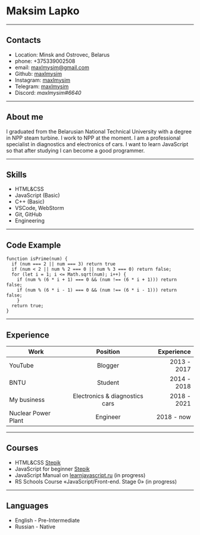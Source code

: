 # Maksim Lapko

---

## Contacts
* Location: Minsk and Ostrovec, Belarus
* phone: +375339002508
* email: maxlmysim@gmail.com
* Github: [maxlmysim](https://github.com/maxlmysim)
* Instagram: [maxlmysim](https://www.instagram.com/maxlmysim/)
* Telegram: [maxlmysim](https://t.me/maxlmysim)
* Discord: *maxlmysim#6640*

---

## About me
I graduated from the Belarusian National Technical University with a degree in NPP steam turbine. I work to NPP at the moment. I am a professional specialist in diagnostics and electronics of cars. I want to learn JavaScript so that after studying I can become a good programmer.

---

## Skills
* HTML&CSS
* JavaScript (Basic)
* C++ (Basic)
* VSCode, WebStorm
* Git, GitHub
* Engineering

---

## Code Example
```
function isPrime(num) {
  if (num === 2 || num === 3) return true
  if (num < 2 || num % 2 === 0 || num % 3 === 0) return false;
  for (let i = 1; i <= Math.sqrt(num); i++) {
    if (num % (6 * i + 1) === 0 && (num !== (6 * i + 1))) return false;
    if (num % (6 * i - 1) === 0 && (num !== (6 * i - 1))) return false;
    }
  return true;
}
```

---

## Experience
| Work                |            Position            |  Experience |
|---------------------|:------------------------------:|------------:|
| YouTube             |            Blogger             | 2013 - 2017 |
| BNTU                |            Student             | 2014 - 2018 |
| My business         | Electronics & diagnostics cars | 2018 - 2021 |
| Nuclear Power Plant |            Engineer            |  2018 - now |

---

## Courses
* HTML&CSS [Stepik](https://stepik.org/)
* JavaScript for beginner [Stepik](https://stepik.org/)
* JavaScript Manual on [learnjavascript.ru](https://learn.javascript.ru/) (in progress)
* RS Schools Course «JavaScript/Front-end. Stage 0» (in progress)

---

## Languages
* English - Pre-Intermediate
* Russian - Native